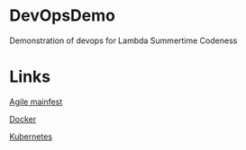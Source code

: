 # DevOpsDemo
Demonstration of devops for Lambda Summertime Codeness

# Links

[Agile mainfest](https://agilemanifesto.org/)

[Docker](https://docs.docker.com/get-started/)

[Kubernetes](https://kubernetes.io/docs/home/)